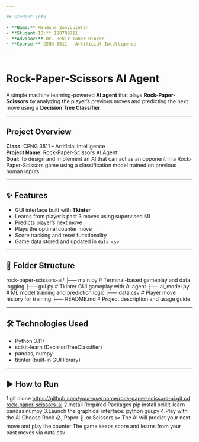 ```yaml
---

## Student Info

- **Name:** Mandana Zooyousefin  
- **Student ID:** 180709711  
- **Advisor:** Dr. Bekir Taner Dinçer  
- **Course:** CENG 3511 – Artificial Intelligence  

---
```


# Rock-Paper-Scissors AI Agent

A simple machine learning-powered **AI agent** that plays **Rock-Paper-Scissors** by analyzing the player’s previous moves and predicting the next move using a **Decision Tree Classifier**.

---

## Project Overview

**Class**: CENG 3511 – Artificial Intelligence  
**Project Name**: Rock-Paper-Scissors AI Agent  
**Goal**: To design and implement an AI that can act as an opponent in a Rock-Paper-Scissors game using a classification model trained on previous human inputs.

---

## ✨ Features

- GUI interface built with **Tkinter**
- Learns from player’s past 3 moves using supervised ML
- Predicts player’s next move
- Plays the optimal counter move
- Score tracking and reset functionality
- Game data stored and updated in `data.csv`

---

## 📂 Folder Structure

rock-paper-scissors-ai/
├── main.py # Terminal-based gameplay and data logging
├── gui.py # Tkinter GUI gameplay with AI agent
├── ai_model.py # ML model training and prediction logic
├── data.csv # Player move history for training
├── README.md # Project description and usage guide



---

## 🛠️ Technologies Used

- Python 3.11+
- scikit-learn (DecisionTreeClassifier)
- pandas, numpy
- tkinter (built-in GUI library)

---

## ▶️ How to Run

1.git clone [https://github.com/your-username/rock-paper-scissors-ai.git
   cd rock-paper-scissors-ai](https://github.com/mandanazooyousefi/rock-paper-scissors-ai)
2.Install Required Packages
    pip install scikit-learn pandas numpy
3.Launch the graphical interface:
    python gui.py
4.Play with the AI
   Choose Rock 🪨, Paper 📄, or Scissors ✂️
    The AI will predict your next move and play the counter
    The game keeps score and learns from your past moves via data.csv 

